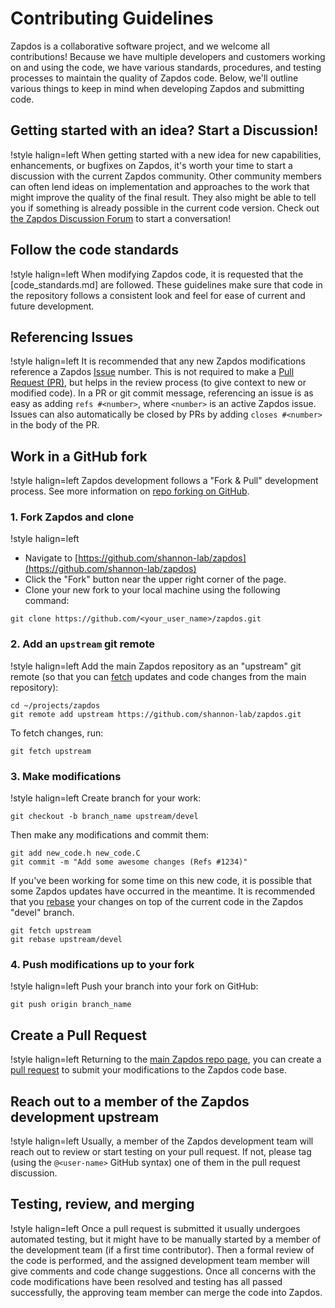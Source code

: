 # Contributing Guidelines

Zapdos is a collaborative software project, and we welcome all contributions!
Because we have multiple developers and customers working on and using the code,
we have various standards, procedures, and testing processes to maintain the
quality of Zapdos code. Below, we'll outline various things to keep in mind when
developing Zapdos and submitting code.

## Getting started with an idea? Start a Discussion!

!style halign=left
When getting started with a new idea for new capabilities, enhancements, or
bugfixes on Zapdos, it's worth your time to start a discussion with the current
Zapdos community. Other community members can often lend ideas on
implementation and approaches to the work that might improve the quality of the
final result. They also might be able to tell you if something is already possible
in the current code version. Check out
[the Zapdos Discussion Forum](https://github.com/shannon-lab/zapdos/discussions)
to start a conversation!

## Follow the code standards

!style halign=left
When modifying Zapdos code, it is requested that the [code_standards.md] are
followed. These guidelines make sure that code in the repository follows a
consistent look and feel for ease of current and future development.

## Referencing Issues

!style halign=left
It is recommended that any new Zapdos modifications reference a Zapdos
[Issue](https://guides.github.com/features/issues/) number. This is not required
to make a [Pull Request (PR)](https://guides.github.com/activities/forking/#making-a-pull-request),
but helps in the review process (to give context to new or modified code). In a
PR or git commit message, referencing an issue is as easy as adding `refs #<number>`,
where `<number>` is an active Zapdos issue. Issues can also automatically be
closed by PRs by adding `closes #<number>` in the body of the PR.

## Work in a GitHub fork

!style halign=left
Zapdos development follows a "Fork & Pull" development process. See more
information on [repo forking on GitHub](https://guides.github.com/activities/forking/).

### 1. Fork Zapdos and clone

!style halign=left
- Navigate to [https://github.com/shannon-lab/zapdos](https://github.com/shannon-lab/zapdos)
- Click the "Fork" button near the upper right corner of the page.
- Clone your new fork to your local machine using the following command:

```
git clone https://github.com/<your_user_name>/zapdos.git
```

### 2. Add an `upstream` git remote

!style halign=left
Add the main Zapdos repository as an "upstream" git remote (so that you can
[fetch](https://git-scm.com/docs/git-fetch) updates and code changes from the
main repository):

```
cd ~/projects/zapdos
git remote add upstream https://github.com/shannon-lab/zapdos.git
```

To fetch changes, run:

```
git fetch upstream
```

### 3. Make modifications

!style halign=left
Create branch for your work:

```
git checkout -b branch_name upstream/devel
```

Then make any modifications and commit them:

```
git add new_code.h new_code.C
git commit -m "Add some awesome changes (Refs #1234)"
```

If you've been working for some time on this new code, it is possible that some
Zapdos updates have occurred in the meantime. It is recommended that you
[rebase](https://git-scm.com/book/en/v2/Git-Branching-Rebasing) your changes on
top of the current code in the Zapdos "devel" branch.

```
git fetch upstream
git rebase upstream/devel
```

### 4. Push modifications up to your fork

!style halign=left
Push your branch into your fork on GitHub:

```
git push origin branch_name
```

## Create a Pull Request

!style halign=left
Returning to the [main Zapdos repo page](https://github.com/shannon-lab/zapdos),
you can create a [pull request](https://guides.github.com/activities/forking/#making-a-pull-request)
to submit your modifications to the Zapdos code base.

## Reach out to a member of the Zapdos development upstream

!style halign=left
Usually, a member of the Zapdos development team will reach out to review or
start testing on your pull request. If not, please tag (using the `@<user-name>`
GitHub syntax) one of them in the pull request discussion.

## Testing, review, and merging

!style halign=left
Once a pull request is submitted it usually undergoes automated testing, but
it might have to be manually started by a member of the development team (if a
first time contributor). Then a formal review of the code is performed, and the
assigned development team member will give comments and code change suggestions.
Once all concerns with the code modifications have been resolved and testing
has all passed successfully, the approving team member can merge the code into
Zapdos.
